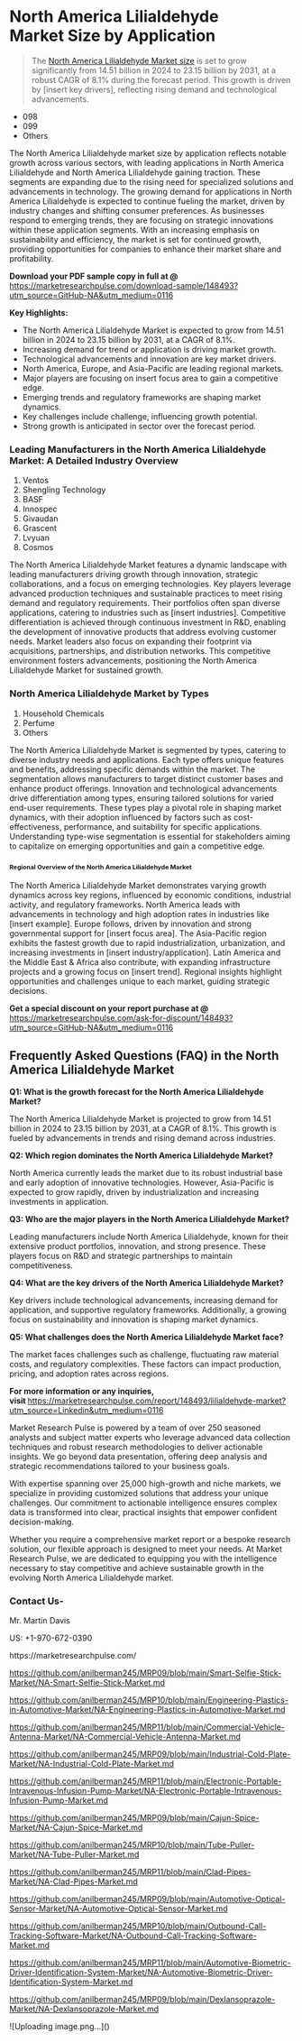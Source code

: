 <h1>North America Lilialdehyde Market&nbsp;Size by Application</h1><blockquote><p>The <a href="https://marketresearchpulse.com/download-sample/148493?utm_source=GitHub-NA&amp;utm_medium=0116">North America Lilialdehyde Market size</a> is set to grow significantly from 14.51 billion in 2024 to 23.15 billion by 2031, at a robust CAGR of 8.1% during the forecast period. This growth is driven by [insert key drivers], reflecting rising demand and technological advancements.</p></blockquote><ul><li>098<li> 099<li> Others</li></ul><p>The North America Lilialdehyde market size by application reflects notable growth across various sectors, with leading applications in North America Lilialdehyde and North America Lilialdehyde gaining traction. These segments are expanding due to the rising need for specialized solutions and advancements in technology. The growing demand for applications in North America Lilialdehyde is expected to continue fueling the market, driven by industry changes and shifting consumer preferences. As businesses respond to emerging trends, they are focusing on strategic innovations within these application segments. With an increasing emphasis on sustainability and efficiency, the market is set for continued growth, providing opportunities for companies to enhance their market share and profitability.</p><p><strong>Download your PDF sample copy in full at @ </strong><a href="https://marketresearchpulse.com/download-sample/148493?utm_source=GitHub-NA&amp;utm_medium=0116">https://marketresearchpulse.com/download-sample/148493?utm_source=GitHub-NA&amp;utm_medium=0116</a></p><p><strong>Key Highlights: </strong></p><ul><li>The North America Lilialdehyde Market is expected to grow from 14.51 billion in 2024 to 23.15 billion by 2031, at a CAGR of 8.1%.</li><li>Increasing demand for trend or application is driving market growth.</li><li>Technological advancements and innovation are key market drivers.</li><li>North America, Europe, and Asia-Pacific are leading regional markets.</li><li>Major players are focusing on insert focus area to gain a competitive edge.</li><li>Emerging trends and regulatory frameworks are shaping market dynamics.</li><li>Key challenges include challenge, influencing growth potential.</li><li>Strong growth is anticipated in sector over the forecast period.</li></ul><h3>Leading Manufacturers in the North America Lilialdehyde Market: A Detailed Industry Overview</h3><ol><li>Ventos</li><li>Shengling Technology</li><li>BASF</li><li>Innospec</li><li>Givaudan</li><li>Grascent</li><li>Lvyuan</li><li>Cosmos</li></ol><div class="flex max-w-full flex-col flex-grow"><div class="min-h-8 text-message flex w-full flex-col items-end gap-2 whitespace-normal break-words [.text-message+&amp;]:mt-5" dir="auto" data-message-author-role="assistant" data-message-id="fd8432e4-4910-450d-b182-61b7bfb0a01f" data-message-model-slug="gpt-4o"><div class="flex w-full flex-col gap-1 empty:hidden first:pt-[3px]"><div class="markdown prose w-full break-words dark:prose-invert light"><p>The North America Lilialdehyde Market features a dynamic landscape with leading manufacturers driving growth through innovation, strategic collaborations, and a focus on emerging technologies. Key players leverage advanced production techniques and sustainable practices to meet rising demand and regulatory requirements. Their portfolios often span diverse applications, catering to industries such as [insert industries]. Competitive differentiation is achieved through continuous investment in R&amp;D, enabling the development of innovative products that address evolving customer needs. Market leaders also focus on expanding their footprint via acquisitions, partnerships, and distribution networks. This competitive environment fosters advancements, positioning the North America Lilialdehyde Market for sustained growth.</p></div></div></div></div><h3>North America Lilialdehyde Market by Types</h3><ol><li>Household Chemicals<li> Perfume<li> Others</li></ol><div class="flex max-w-full flex-col flex-grow"><div class="min-h-8 text-message flex w-full flex-col items-end gap-2 whitespace-normal break-words [.text-message+&amp;]:mt-5" dir="auto" data-message-author-role="assistant" data-message-id="084470be-0bb7-4664-bddf-5156b4f41249" data-message-model-slug="gpt-4o-mini"><div class="flex w-full flex-col gap-1 empty:hidden first:pt-[3px]"><div class="markdown prose w-full break-words dark:prose-invert light"><p>The North America Lilialdehyde Market is segmented by types, catering to diverse industry needs and applications. Each type offers unique features and benefits, addressing specific demands within the market. The segmentation allows manufacturers to target distinct customer bases and enhance product offerings. Innovation and technological advancements drive differentiation among types, ensuring tailored solutions for varied end-user requirements. These types play a pivotal role in shaping market dynamics, with their adoption influenced by factors such as cost-effectiveness, performance, and suitability for specific applications. Understanding type-wise segmentation is essential for stakeholders aiming to capitalize on emerging opportunities and gain a competitive edge.</p></div></div></div></div><h3><span style="font-size: 11px;">Regional Overview of the North America Lilialdehyde Market</span></h3><div class="flex max-w-full flex-col flex-grow"><div class="min-h-8 text-message flex w-full flex-col items-end gap-2 whitespace-normal break-words [.text-message+&amp;]:mt-5" dir="auto" data-message-author-role="assistant" data-message-id="e9038762-ce64-4e30-91c9-9bd413514231" data-message-model-slug="gpt-4o-mini"><div class="flex w-full flex-col gap-1 empty:hidden first:pt-[3px]"><div class="markdown prose w-full break-words dark:prose-invert light"><p>The North America Lilialdehyde Market demonstrates varying growth dynamics across key regions, influenced by economic conditions, industrial activity, and regulatory frameworks. North America leads with advancements in technology and high adoption rates in industries like [insert example]. Europe follows, driven by innovation and strong governmental support for [insert focus area]. The Asia-Pacific region exhibits the fastest growth due to rapid industrialization, urbanization, and increasing investments in [insert industry/application]. Latin America and the Middle East &amp; Africa also contribute, with expanding infrastructure projects and a growing focus on [insert trend]. Regional insights highlight opportunities and challenges unique to each market, guiding strategic decisions.</p></div></div></div></div><p><strong>Get a special discount on your report purchase at @ </strong><a href="https://marketresearchpulse.com/ask-for-discount/148493?utm_source=GitHub-NA&amp;utm_medium=0116">https://marketresearchpulse.com/ask-for-discount/148493?utm_source=GitHub-NA&amp;utm_medium=0116</a></p><h2>Frequently Asked Questions (FAQ) in the North America Lilialdehyde Market</h2><p><strong>Q1: What is the growth forecast for the North America Lilialdehyde Market?</strong></p><p>The North America Lilialdehyde Market is projected to grow from 14.51 billion in 2024 to 23.15 billion by 2031, at a CAGR of 8.1%. This growth is fueled by advancements in trends and rising demand across industries.</p><p><strong>Q2: Which region dominates the North America Lilialdehyde Market?</strong></p><p>North America currently leads the market due to its robust industrial base and early adoption of innovative technologies. However, Asia-Pacific is expected to grow rapidly, driven by industrialization and increasing investments in application.</p><p><strong>Q3: Who are the major players in the North America Lilialdehyde Market?</strong></p><p>Leading manufacturers include North America Lilialdehyde, known for their extensive product portfolios, innovation, and strong presence. These players focus on R&amp;D and strategic partnerships to maintain competitiveness.</p><p><strong>Q4: What are the key drivers of the North America Lilialdehyde Market?</strong></p><p>Key drivers include technological advancements, increasing demand for application, and supportive regulatory frameworks. Additionally, a growing focus on sustainability and innovation is shaping market dynamics.</p><p><strong>Q5: What challenges does the North America Lilialdehyde Market face?</strong></p><p>The market faces challenges such as challenge, fluctuating raw material costs, and regulatory complexities. These factors can impact production, pricing, and adoption rates across regions.</p><p><strong>For more information or any inquiries, visit&nbsp;</strong><a href="https://marketresearchpulse.com/report/148493/lilialdehyde-market?utm_source=Linkedin&utm_medium=0116">https://marketresearchpulse.com/report/148493/lilialdehyde-market?utm_source=Linkedin&utm_medium=0116</a></p><p>Market Research Pulse is powered by a team of over 250 seasoned analysts and subject matter experts who leverage advanced data collection techniques and robust research methodologies to deliver actionable insights. We go beyond data presentation, offering deep analysis and strategic recommendations tailored to your business goals.</p><p>With expertise spanning over 25,000 high-growth and niche markets, we specialize in providing customized solutions that address your unique challenges. Our commitment to actionable intelligence ensures complex data is transformed into clear, practical insights that empower confident decision-making.</p><p>Whether you require a comprehensive market report or a bespoke research solution, our flexible approach is designed to meet your needs. At Market Research Pulse, we are dedicated to equipping you with the intelligence necessary to stay competitive and achieve sustainable growth in the evolving North America Lilialdehyde market.</p><h3><strong>Contact Us-</strong></h3><p>Mr. Martin Davis</p><p>US: +1-970-672-0390</p><p>https://marketresearchpulse.com/</p><p><a href="https://github.com/anilberman245/MRP09/blob/main/Smart-Selfie-Stick-Market/NA-Smart-Selfie-Stick-Market.md">https://github.com/anilberman245/MRP09/blob/main/Smart-Selfie-Stick-Market/NA-Smart-Selfie-Stick-Market.md</a></p><p><a href="https://github.com/anilberman245/MRP10/blob/main/Engineering-Plastics-in-Automotive-Market/NA-Engineering-Plastics-in-Automotive-Market.md">https://github.com/anilberman245/MRP10/blob/main/Engineering-Plastics-in-Automotive-Market/NA-Engineering-Plastics-in-Automotive-Market.md</a></p><p><a href="https://github.com/anilberman245/MRP11/blob/main/Commercial-Vehicle-Antenna-Market/NA-Commercial-Vehicle-Antenna-Market.md">https://github.com/anilberman245/MRP11/blob/main/Commercial-Vehicle-Antenna-Market/NA-Commercial-Vehicle-Antenna-Market.md</a></p><p><a href="https://github.com/anilberman245/MRP09/blob/main/Industrial-Cold-Plate-Market/NA-Industrial-Cold-Plate-Market.md">https://github.com/anilberman245/MRP09/blob/main/Industrial-Cold-Plate-Market/NA-Industrial-Cold-Plate-Market.md</a></p><p><a href="https://github.com/anilberman245/MRP11/blob/main/Electronic-Portable-Intravenous-Infusion-Pump-Market/NA-Electronic-Portable-Intravenous-Infusion-Pump-Market.md">https://github.com/anilberman245/MRP11/blob/main/Electronic-Portable-Intravenous-Infusion-Pump-Market/NA-Electronic-Portable-Intravenous-Infusion-Pump-Market.md</a></p><p><a href="https://github.com/anilberman245/MRP09/blob/main/Cajun-Spice-Market/NA-Cajun-Spice-Market.md">https://github.com/anilberman245/MRP09/blob/main/Cajun-Spice-Market/NA-Cajun-Spice-Market.md</a></p><p><a href="https://github.com/anilberman245/MRP10/blob/main/Tube-Puller-Market/NA-Tube-Puller-Market.md">https://github.com/anilberman245/MRP10/blob/main/Tube-Puller-Market/NA-Tube-Puller-Market.md</a></p><p><a href="https://github.com/anilberman245/MRP11/blob/main/Clad-Pipes-Market/NA-Clad-Pipes-Market.md">https://github.com/anilberman245/MRP11/blob/main/Clad-Pipes-Market/NA-Clad-Pipes-Market.md</a></p><p><a href="https://github.com/anilberman245/MRP09/blob/main/Automotive-Optical-Sensor-Market/NA-Automotive-Optical-Sensor-Market.md">https://github.com/anilberman245/MRP09/blob/main/Automotive-Optical-Sensor-Market/NA-Automotive-Optical-Sensor-Market.md</a></p><p><a href="https://github.com/anilberman245/MRP10/blob/main/Outbound-Call-Tracking-Software-Market/NA-Outbound-Call-Tracking-Software-Market.md">https://github.com/anilberman245/MRP10/blob/main/Outbound-Call-Tracking-Software-Market/NA-Outbound-Call-Tracking-Software-Market.md</a></p><p><a href="https://github.com/anilberman245/MRP11/blob/main/Automotive-Biometric-Driver-Identification-System-Market/NA-Automotive-Biometric-Driver-Identification-System-Market.md">https://github.com/anilberman245/MRP11/blob/main/Automotive-Biometric-Driver-Identification-System-Market/NA-Automotive-Biometric-Driver-Identification-System-Market.md</a></p><p><a href="https://github.com/anilberman245/MRP09/blob/main/Dexlansoprazole-Market/NA-Dexlansoprazole-Market.md">https://github.com/anilberman245/MRP09/blob/main/Dexlansoprazole-Market/NA-Dexlansoprazole-Market.md</a></p>
![Uploading image.png…]()

